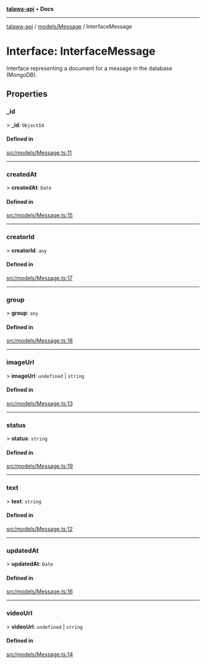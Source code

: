 [**talawa-api**](../../../README.md) • **Docs**

***

[talawa-api](../../../modules.md) / [models/Message](../README.md) / InterfaceMessage

# Interface: InterfaceMessage

Interface representing a document for a message in the database (MongoDB).

## Properties

### \_id

\> **\_id**: `ObjectId`

#### Defined in

[src/models/Message.ts:11](https://github.com/PalisadoesFoundation/talawa-api/blob/92443bb6a5ff3ed66457149a509401986a82e570/src/models/Message.ts#L11)

***

### createdAt

\> **createdAt**: `Date`

#### Defined in

[src/models/Message.ts:15](https://github.com/PalisadoesFoundation/talawa-api/blob/92443bb6a5ff3ed66457149a509401986a82e570/src/models/Message.ts#L15)

***

### creatorId

\> **creatorId**: `any`

#### Defined in

[src/models/Message.ts:17](https://github.com/PalisadoesFoundation/talawa-api/blob/92443bb6a5ff3ed66457149a509401986a82e570/src/models/Message.ts#L17)

***

### group

\> **group**: `any`

#### Defined in

[src/models/Message.ts:18](https://github.com/PalisadoesFoundation/talawa-api/blob/92443bb6a5ff3ed66457149a509401986a82e570/src/models/Message.ts#L18)

***

### imageUrl

\> **imageUrl**: `undefined` \| `string`

#### Defined in

[src/models/Message.ts:13](https://github.com/PalisadoesFoundation/talawa-api/blob/92443bb6a5ff3ed66457149a509401986a82e570/src/models/Message.ts#L13)

***

### status

\> **status**: `string`

#### Defined in

[src/models/Message.ts:19](https://github.com/PalisadoesFoundation/talawa-api/blob/92443bb6a5ff3ed66457149a509401986a82e570/src/models/Message.ts#L19)

***

### text

\> **text**: `string`

#### Defined in

[src/models/Message.ts:12](https://github.com/PalisadoesFoundation/talawa-api/blob/92443bb6a5ff3ed66457149a509401986a82e570/src/models/Message.ts#L12)

***

### updatedAt

\> **updatedAt**: `Date`

#### Defined in

[src/models/Message.ts:16](https://github.com/PalisadoesFoundation/talawa-api/blob/92443bb6a5ff3ed66457149a509401986a82e570/src/models/Message.ts#L16)

***

### videoUrl

\> **videoUrl**: `undefined` \| `string`

#### Defined in

[src/models/Message.ts:14](https://github.com/PalisadoesFoundation/talawa-api/blob/92443bb6a5ff3ed66457149a509401986a82e570/src/models/Message.ts#L14)
